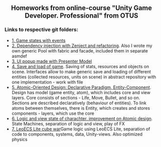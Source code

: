 <h2 align="center">Homeworks from online-course "Unity Game Developer. Professional" from OTUS</h2>

<h3 align="left">Links to respective git folders:</h3>
<ul>
  <li><a href="https://github.com/MaratG2/OtusHomework/tree/homework1/Assets/Homeworks/h1">1. Game states with events</a></li>
  <li><a href="https://github.com/MaratG2/OtusHomework/tree/homework2/Assets/Homeworks/h2">2. Dependency injection with Zenject and refactoring</a>. Also I wrote my own generic Pool with fabric and facade, included them in separate asmdef</li>
  <li><a href="https://github.com/MaratG2/OtusHomework/tree/homework_presentation_model/Assets/Homeworks/h3">3. UI popup made with Presenter Model</a></li>
  <li><a href="https://github.com/MaratG2/OtusHomework/tree/homework4/Assets/Homeworks/h4">4. Save and load of game</a>. Saving of stats, resources and objects on scene. Interfaces allow to make generic save and loading of different entities (collected resources, units on scene) in abstract repository with one implementation - work with file</li>
  <li><a href="https://github.com/MaratG2/OtusHomework/tree/homework5/Assets/Homeworks/h5">5. Atomic-Oriented Design: Declarative Paradigm, Entity-Component</a>. Design has model (game entity, atom), which includes core and view layers. Core consists of sections - Life, Move, Bullet, and so on. Sections are described declaratively (behaviour of entities). To link atoms between themselves, there is Entity, which creates and stores components - layers, which use the core</li>
  <li><a href="https://github.com/MaratG2/OtusHomework/tree/homework6/Assets/Homeworks/h6">6. Logic and view state of charachter, improvement on Atomic design</a>. State Machines, separation of logic and view, play of FX</li>
  <li><a href="https://github.com/MaratG2/OtusHomework/tree/homework7/Assets/Homeworks/h7">7. LeoECS Lite cube war</a>Game logic using LeoECS Lite, separation of code to components, systems, data, Unity-views. Also optimized physics</li>
</ul>
